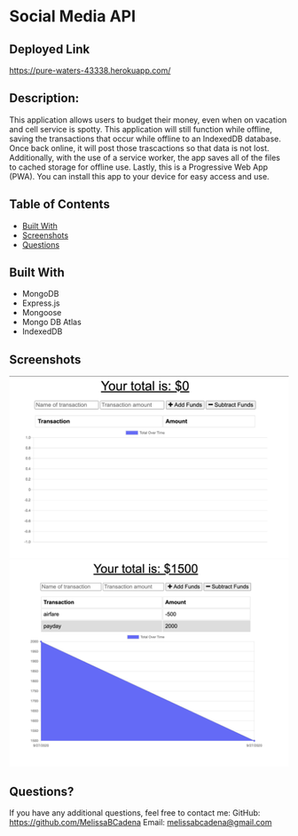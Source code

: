 # Social Media API

## Deployed Link
https://pure-waters-43338.herokuapp.com/

## Description: 

This application allows users to budget their money, even when on vacation and cell service is spotty. This application will still function while offline, saving the transactions that occur while offline to an IndexedDB database. Once back online, it will post those trascactions so that data is not lost. Additionally, with the use of a service worker, the app saves all of the files to cached storage for offline use. Lastly, this is a Progressive Web App (PWA). You can install this app to your device for easy access and use.

## Table of Contents
* [Built With](#builtwith)
* [Screenshots](#screenshots)
* [Questions](#questions)

## Built With
* MongoDB
* Express.js
* Mongoose
* Mongo DB Atlas
* IndexedDB


## Screenshots
<img src="./public/screenshots/homepage.png">

<img src="./public/screenshots/transactions.png">
    

## Questions? 

If you have any additional questions, feel free to contact me: 
GitHub: https://github.com/MelissaBCadena 
Email: melissabcadena@gmail.com